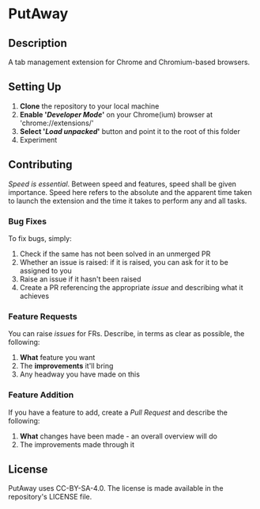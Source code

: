 # PutAway

## Description
A tab management extension for Chrome and Chromium-based browsers.

## Setting Up
1. **Clone** the repository to your local machine
2. **Enable '_Developer Mode_'** on your Chrome(ium) browser at 'chrome://extensions/'
3. **Select '_Load unpacked_'** button and point it to the root of this folder
4. Experiment

## Contributing
_Speed is essential_. Between speed and features, speed shall be given importance. Speed here refers to the absolute and the apparent time taken to launch the extension and the time it takes to perform any and all tasks.
### Bug Fixes
To fix bugs, simply:
1. Check if the same has not been solved in an unmerged PR
2. Whether an issue is raised: if it is raised, you can ask for it to be assigned to you
3. Raise an issue if it hasn't been raised
4. Create a PR referencing the appropriate _issue_ and describing what it achieves

### Feature Requests
You can raise _issues_ for FRs.
Describe, in terms as clear as possible, the following:
1. **What** feature you want
2. The **improvements** it'll bring
3. Any headway you have made on this


### Feature Addition
If you have a feature to add, create a _Pull Request_ and describe the following:
1. **What** changes have been made - an overall overview will do
2. The improvements made through it


## License
PutAway uses CC-BY-SA-4.0. The license is made available in the repository's LICENSE file.